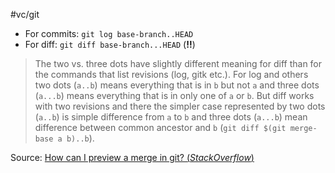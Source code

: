 #vc/git

- For commits: `git log base-branch..HEAD`
- For diff: `git diff base-branch...HEAD` (**!!**)

> The two vs. three dots have slightly different meaning for diff than for the commands that list revisions (log, gitk etc.). For log and others two dots (`a..b`) means everything that is in `b` but not `a` and three dots (`a...b`) means everything that is in only one of `a` or `b`. But diff works with two revisions and there the simpler case represented by two dots (`a..b`) is simple difference from `a` to `b` and three dots (`a...b`) mean difference between common ancestor and `b` (`git diff $(git merge-base a b)..b`).

Source: [How can I preview a merge in git? (_StackOverflow_)](https://stackoverflow.com/questions/5817579/how-can-i-preview-a-merge-in-git)
